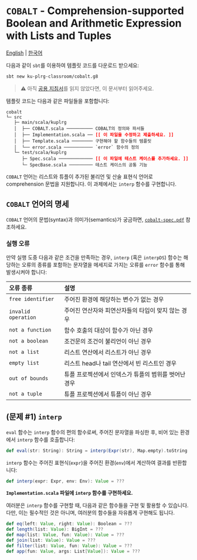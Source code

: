 # `COBALT` - Comprehension-supported Boolean and Arithmetic Expression with Lists and Tuples

[English](./README.md) | [한국어](./README.ko.md)

다음과 같이 `sbt`를 이용하여 템플릿 코드를 다운로드 받으세요:
```bash
sbt new ku-plrg-classroom/cobalt.g8
```

> :warning: 아직 [공용 지침서](https://github.com/ku-plrg-classroom/docs/blob/main/README.ko.md)를 읽지 않았다면, 이 문서부터 읽어주세요.

템플릿 코드는 다음과 같은 파일들을 포함합니다:
<pre><code>cobalt
└─ src
   ├─ main/scala/kuplrg
   │  ├── COBALT.scala ────────── COBALT의 정의와 파서들
   │  ├── Implementation.scala ── <b style='color:red;'>[[ 이 파일을 수정하고 제출하세요. ]]</b>
   │  ├── Template.scala ──────── 구현해야 할 함수들의 템플릿
   │  └── error.scala ─────────── `error` 함수의 정의
   └─ test/scala/kuplrg
      ├─ Spec.scala ───────────── <b style='color:red;'>[[ 이 파일에 테스트 케이스를 추가하세요. ]]</b>
      └─ SpecBase.scala ───────── 테스트 케이스의 공통 기능</code></pre>

`COBALT` 언어는 리스트와 튜플이 추가된 불리언 및 산술 표현식 언어로 comprehension
문법을 지원합니다. 이 과제에서는 `interp` 함수를 구현합니다.

## `COBALT` 언어의 명세

`COBALT` 언어의 문법(syntax)과 의미가(semantics)가 궁금하면,
[`cobalt-spec.pdf`](./cobalt-spec.pdf) 참조하세요.


### 실행 오류

만약 실행 도중 다음과 같은 조건을 만족하는 경우, `interp` (혹은 `interpDS`)
함수는 해당하는 오류의 종류를 포함하는 문자열을 메세지로 가지는 오류를 `error`
함수를 통해 발생시켜야 합니다:

| 오류 종류 | 설명 |
|:---------|:-----|
| `free identifier` | 주어진 환경에 해당하는 변수가 없는 경우 |
| `invalid operation` | 주어진 연산자와 피연산자들의 타입이 맞지 않는 경우 |
| `not a function` | 함수 호출의 대상이 함수가 아닌 경우 |
| `not a boolean` | 조건문의 조건이 불리언이 아닌 경우 |
| `not a list` | 리스트 연산에서 리스트가 아닌 경우 |
| `empty list` | 리스트 head나 tail 연산에서 빈 리스트인 경우 |
| `out of bounds` | 튜플 프로젝션에서 인덱스가 튜플의 범위를 벗어난 경우 |
| `not a tuple` | 튜플 프로젝션에서 튜플이 아닌 경우 |


## (문제 #1) `interp`

`eval` 함수는 `interp` 함수의 편의 함수로써, 주어진 문자열을 파싱한 후, 비어
있는 환경에서 `interp` 함수를 호출합니다:
```scala
def eval(str: String): String = interp(Expr(str), Map.empty).toString
```

`interp` 함수는 주어진 표현식(`expr`)을 주어진 환경(`env`)에서 계산하여 결과를
반환합니다:
```scala
def interp(expr: Expr, env: Env): Value = ???
```
**`Implementation.scala` 파일에 `interp` 함수를 구현하세요.**

여러분은 `interp` 함수를 구현할 때, 다음과 같은 함수들을 구현 및 활용할 수
있습니다. 다만, 이는 필수적인 것은 아니며, 여러분의 함수들을 자유롭게 구현해도
됩니다.
```scala
def eq(left: Value, right: Value): Boolean = ???
def length(list: Value): BigInt = ???
def map(list: Value, fun: Value): Value = ???
def join(list: Value): Value = ???
def filter(list: Value, fun: Value): Value = ???
def app(fun: Value, args: List[Value]): Value = ???
```
